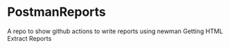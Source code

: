 # PostmanReports
A repo to show github actions to write reports using newman
Getting HTML Extract Reports

